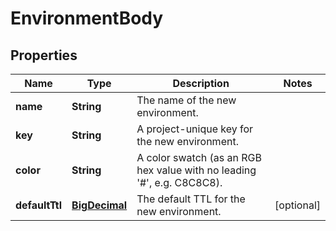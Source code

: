 
# EnvironmentBody

## Properties
Name | Type | Description | Notes
------------ | ------------- | ------------- | -------------
**name** | **String** | The name of the new environment. | 
**key** | **String** | A project-unique key for the new environment. | 
**color** | **String** | A color swatch (as an RGB hex value with no leading &#39;#&#39;, e.g. C8C8C8). | 
**defaultTtl** | [**BigDecimal**](BigDecimal.md) | The default TTL for the new environment. |  [optional]



